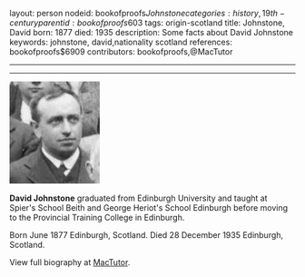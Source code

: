 layout: person
nodeid: bookofproofs$Johnstone
categories: history,19th-century
parentid: bookofproofs$603
tags: origin-scotland
title: Johnstone, David
born: 1877
died: 1935
description: Some facts about David Johnstone
keywords: johnstone, david,nationality scotland
references: bookofproofs$6909
contributors: bookofproofs,@MacTutor

---


---

![Johnstone.jpg](https://github.com/bookofproofs/bookofproofs.github.io/blob/main/_sources/_assets/images/portraits/Johnstone.jpg?raw=true)

**David Johnstone** graduated from Edinburgh University and taught at Spier's School Beith and George Heriot's School Edinburgh before moving to the Provincial Training College in Edinburgh.

Born June 1877 Edinburgh, Scotland. Died 28 December 1935 Edinburgh, Scotland.


View full biography at [MacTutor](https://mathshistory.st-andrews.ac.uk/Biographies/Johnstone/).